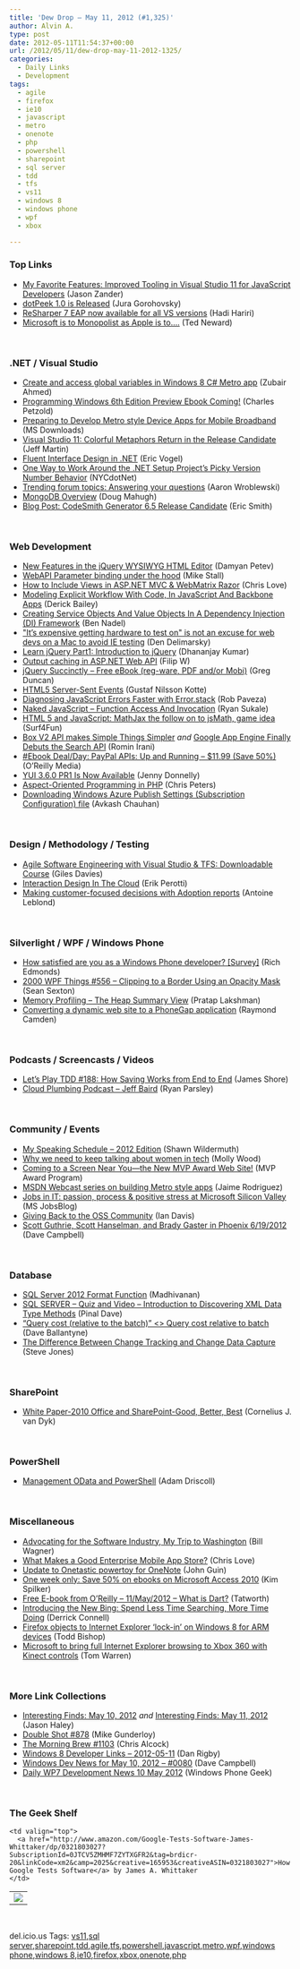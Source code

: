 ```yaml
---
title: 'Dew Drop – May 11, 2012 (#1,325)'
author: Alvin A.
type: post
date: 2012-05-11T11:54:37+00:00
url: /2012/05/11/dew-drop-may-11-2012-1325/
categories:
  - Daily Links
  - Development
tags:
  - agile
  - firefox
  - ie10
  - javascript
  - metro
  - onenote
  - php
  - powershell
  - sharepoint
  - sql server
  - tdd
  - tfs
  - vs11
  - windows 8
  - windows phone
  - wpf
  - xbox

---
```

### <a name="top"></a>Top Links

  * [My Favorite Features: Improved Tooling in Visual Studio 11 for JavaScript Developers][1] (Jason Zander)
  * [dotPeek 1.0 is Released][2] (Jura Gorohovsky)
  * [ReSharper 7 EAP now available for all VS versions][3] (Hadi Hariri)
  * [Microsoft is to Monopolist as Apple is to….][4] (Ted Neward)

&#160;

### <a name="dotnet"></a>.NET / Visual Studio

  * [Create and access global variables in Windows 8 C# Metro app][5] (Zubair Ahmed)
  * [Programming Windows 6th Edition Preview Ebook Coming!][6] (Charles Petzold)
  * [Preparing to Develop Metro style Device Apps for Mobile Broadband][7] (MS Downloads)
  * [Visual Studio 11: Colorful Metaphors Return in the Release Candidate][8] (Jeff Martin)
  * [Fluent Interface Design in .NET][9] (Eric Vogel)
  * [One Way to Work Around the .NET Setup Project’s Picky Version Number Behavior][10] (NYCdotNet)
  * [Trending forum topics: Answering your questions][11] (Aaron Wroblewski)
  * [MongoDB Overview][12] (Doug Mahugh)
  * [Blog Post: CodeSmith Generator 6.5 Release Candidate][13] (Eric Smith)

&#160;

### <a name="web"></a>Web Development

  * [New Features in the jQuery WYSIWYG HTML Editor][14] (Damyan Petev)
  * [WebAPI Parameter binding under the hood][15] (Mike Stall)
  * [How to Include Views in ASP.NET MVC & WebMatrix Razor][16] (Chris Love)
  * [Modeling Explicit Workflow With Code, In JavaScript And Backbone Apps][17] (Derick Bailey)
  * [Creating Service Objects And Value Objects In A Dependency Injection (DI) Framework][18] (Ben Nadel)
  * ["It&#8217;s expensive getting hardware to test on" is not an excuse for web devs on a Mac to avoid IE testing][19] (Den Delimarsky)
  * [Learn jQuery Part1: Introduction to jQuery][20] (Dhananjay Kumar)
  * [Output caching in ASP.NET Web API][21] (Filip W)
  * [jQuery Succinctly &#8211; Free eBook (reg-ware, PDF and/or Mobi)][22] (Greg Duncan)
  * [HTML5 Server-Sent Events][23] (Gustaf Nilsson Kotte)
  * [Diagnosing JavaScript Errors Faster with Error.stack][24] (Rob Paveza)
  * [Naked JavaScript &#8211; Function Access And Invocation][25] (Ryan Sukale)
  * [HTML 5 and JavaScript: MathJax the follow on to jsMath, game idea][26] (Surf4Fun)
  * [Box V2 API makes Simple Things Simpler][27] _and_ [Google App Engine Finally Debuts the Search API][28] (Romin Irani)
  * <a href="http://feeds.oreilly.com/~r/oreilly/news/~3/3XCkteH9orU/0636920023227.do" target="_blank">#Ebook Deal/Day: PayPal APIs: Up and Running &#8211; $11.99 (Save 50%)</a> (O&#8217;Reilly Media)
  * [YUI 3.6.0 PR1 Is Now Available][29] (Jenny Donnelly)
  * [Aspect-Oriented Programming in PHP][30] (Chris Peters)
  * [Downloading Windows Azure Publish Settings (Subscription Configuration) file][31] (Avkash Chauhan)

&#160;

### <a name="design"></a>Design / Methodology / Testing

  * [Agile Software Engineering with Visual Studio & TFS: Downloadable Course][32] (Giles Davies)
  * [Interaction Design In The Cloud][33] (Erik Perotti)
  * [Making customer-focused decisions with Adoption reports][34] (Antoine Leblond)

&#160;

### <a name="silverlight"></a>Silverlight / WPF / Windows Phone

  * [How satisfied are you as a Windows Phone developer? [Survey]][35] (Rich Edmonds)
  * <a href="http://wpf.2000things.com/2012/05/11/556-clipping-to-a-border-using-an-opacity-mask/" target="_blank">2000 WPF Things #556 – Clipping to a Border Using an Opacity Mask</a> (Sean Sexton)
  * [Memory Profiling &#8211; The Heap Summary View][36] (Pratap Lakshman)
  * [Converting a dynamic web site to a PhoneGap application][37] (Raymond Camden)

&#160;

### <a name="podcasts"></a>Podcasts / Screencasts / Videos

  * [Let&#8217;s Play TDD #188: How Saving Works from End to End][38] (James Shore)
  * <a href="http://feedproxy.google.com/~r/cloudPlumbing/~3/goa81LPUoDU/jeff-baird" target="_blank">Cloud Plumbing Podcast &#8211; Jeff Baird</a> (Ryan Parsley)

&#160;

### <a name="events"></a>Community / Events

  * [My Speaking Schedule &#8211; 2012 Edition][39] (Shawn Wildermuth)
  * [Why we need to keep talking about women in tech][40] (Molly Wood)
  * [Coming to a Screen Near You—the New MVP Award Web Site!][41] (MVP Award Program)
  * [MSDN Webcast series on building Metro style apps][42] (Jaime Rodriguez)
  * [Jobs in IT: passion, process & positive stress at Microsoft Silicon Valley][43] (MS JobsBlog)
  * [Giving Back to the OSS Community][44] (Ian Davis)
  * [Scott Guthrie, Scott Hanselman, and Brady Gaster in Phoenix 6/19/2012][45] (Dave Campbell)

&#160;

### <a name="sql"></a>Database

  * [SQL Server 2012 Format Function][46] (Madhivanan)
  * [SQL SERVER – Quiz and Video – Introduction to Discovering XML Data Type Methods][47] (Pinal Dave)
  * [“Query cost (relative to the batch)” <> Query cost relative to batch][48] (Dave Ballantyne)
  * [The Difference Between Change Tracking and Change Data Capture][49] (Steve Jones)

&#160;

### <a name="sp"></a>SharePoint

  * [White Paper-2010 Office and SharePoint-Good, Better, Best][50] (Cornelius J. van Dyk)

&#160;

### <a name="ps"></a>PowerShell

  * [Management OData and PowerShell][51] (Adam Driscoll)

&#160;

### <a name="misc"></a>Miscellaneous

  * [Advocating for the Software Industry, My Trip to Washington][52] (Bill Wagner)
  * [What Makes a Good Enterprise Mobile App Store?][53] (Chris Love)
  * [Update to Onetastic powertoy for OneNote][54] (John Guin)
  * [One week only: Save 50% on ebooks on Microsoft Access 2010][55] (Kim Spilker)
  * [Free E-book from O&#8217;Reilly &#8211; 11/May/2012 &#8211; What is Dart?][56] (Tatworth)
  * [Introducing the New Bing: Spend Less Time Searching, More Time Doing][57] (Derrick Connell)
  * [Firefox objects to Internet Explorer ‘lock-in’ on Windows 8 for ARM devices][58] (Todd Bishop)
  * [Microsoft to bring full Internet Explorer browsing to Xbox 360 with Kinect controls][59] (Tom Warren)

&#160;

### <a name="links"></a>More Link Collections

  * [Interesting Finds: May 10, 2012][60] _and_&#160;<a href="http://jasonhaley.com/blog/post.aspx?id=2a392815-3684-4961-b820-df0531194235" target="_blank">Interesting Finds: May 11, 2012</a> (Jason Haley)
  * [Double Shot #878][61] (Mike Gunderloy)
  * [The Morning Brew #1103][62] (Chris Alcock)
  * [Windows 8 Developer Links – 2012-05-11][63] (Dan Rigby)
  * [Windows Dev News for May 10, 2012 &#8211; #0080][64] (Dave Campbell)
  * [Daily WP7 Development News 10 May 2012][65] (Windows Phone Geek)

&#160;

### <a name="shelf"></a>The Geek Shelf

<table border="0" cellspacing="0" cellpadding="0">
  <tr>
    <td>
      <img data-recalc-dims="1" decoding="async" src="https://i0.wp.com/ecx.images-amazon.com/images/I/41ACyGtkWFL._SL160_.jpg?w=660" />
    </td>
    
    <td valign="top">
      <a href="http://www.amazon.com/Google-Tests-Software-James-Whittaker/dp/0321803027?SubscriptionId=0JTCV5ZMHMF7ZYTXGFR2&tag=brdicr-20&linkCode=xm2&camp=2025&creative=165953&creativeASIN=0321803027">How Google Tests Software</a> by James A. Whittaker
    </td>
  </tr>
</table>

&#160;

<div style="padding-bottom: 0px; margin: 0px; padding-left: 0px; padding-right: 0px; display: inline; float: none; padding-top: 0px" id="scid:0767317B-992E-4b12-91E0-4F059A8CECA8:29712459-72eb-4d0b-ae97-3090ccc975fe" class="wlWriterEditableSmartContent">
  del.icio.us Tags: <a href="http://del.icio.us/popular/vs11" rel="tag">vs11</a>,<a href="http://del.icio.us/popular/sql+server" rel="tag">sql server</a>,<a href="http://del.icio.us/popular/sharepoint" rel="tag">sharepoint</a>,<a href="http://del.icio.us/popular/tdd" rel="tag">tdd</a>,<a href="http://del.icio.us/popular/agile" rel="tag">agile</a>,<a href="http://del.icio.us/popular/tfs" rel="tag">tfs</a>,<a href="http://del.icio.us/popular/powershell" rel="tag">powershell</a>,<a href="http://del.icio.us/popular/javascript" rel="tag">javascript</a>,<a href="http://del.icio.us/popular/metro" rel="tag">metro</a>,<a href="http://del.icio.us/popular/wpf" rel="tag">wpf</a>,<a href="http://del.icio.us/popular/windows+phone" rel="tag">windows phone</a>,<a href="http://del.icio.us/popular/windows+8" rel="tag">windows 8</a>,<a href="http://del.icio.us/popular/ie10" rel="tag">ie10</a>,<a href="http://del.icio.us/popular/firefox" rel="tag">firefox</a>,<a href="http://del.icio.us/popular/xbox" rel="tag">xbox</a>,<a href="http://del.icio.us/popular/onenote" rel="tag">onenote</a>,<a href="http://del.icio.us/popular/php" rel="tag">php</a>
</div>

 [1]: http://blogs.msdn.com/b/jasonz/archive/2012/05/10/my-favorite-features-improved-tooling-in-visual-studio-11-for-javascript-developers.aspx
 [2]: http://blogs.jetbrains.com/dotnet/2012/05/dotpeek-10-is-released/
 [3]: http://blogs.jetbrains.com/dotnet/2012/05/resharper-7-eap-now-available-for-all-vs-versions/
 [4]: http://blogs.tedneward.com/2012/05/10/Microsoft+Is+To+Monopolist+As+Apple+Is+Tohellip.aspx
 [5]: http://feedproxy.google.com/~r/zubairahmed/~3/GZTVwOLiUo0/
 [6]: http://www.charlespetzold.com/blog/2012/05/Programming-Windows-6th-Edition-Preview-Ebook-Coming.html
 [7]: http://www.microsoft.com/en-us/download/details.aspx?id=29556&WT.mc_id=rss_alldownloads_all
 [8]: http://www.infoq.com/news/2012/05/vs11rc_colors
 [9]: http://visualstudiomagazine.com/articles/2012/05/10/fluent-interface-design-in-net.aspx
 [10]: http://www.sqlservercentral.com/blogs/nycnet/2012/05/10/one-way-to-work-around-the-net-setup-projects-picky-version-number-behavior/
 [11]: http://blogs.msdn.com/b/windowsappdev/archive/2012/05/10/trending-forum-topics-answering-your-questions.aspx
 [12]: http://channel9.msdn.com/posts/MongoDB-Overview
 [13]: http://community.codesmithtools.com/CodeSmith_Official_7/b/announcements/archive/2012/05/10/codesmith-generator-6-5-release-candidate.aspx
 [14]: http://blogs.infragistics.com/blogs/damyan_petev/archive/2012/05/10/new-features-in-the-jquery-wysiwyg-html-editor.aspx
 [15]: http://blogs.msdn.com/b/jmstall/archive/2012/05/11/webapi-parameter-binding-under-the-hood.aspx
 [16]: http://professionalaspnet.com/archive/2012/05/11/How-to-Include-Views-in-ASP.NET-MVC-_2600_-WebMatrix-Razor.aspx
 [17]: http://feedproxy.google.com/~r/LosTechies/~3/80NnIDpZiCI/
 [18]: http://www.bennadel.com/blog/2377-Creating-Service-Objects-And-Value-Objects-In-A-Dependency-Injection-DI-Framework.htm
 [19]: http://dennisdel.com/blog/mac-ie
 [20]: http://debugmode.net/2012/05/10/learn-jquery-part1-introduction-to-jquery/
 [21]: http://www.strathweb.com/2012/05/output-caching-in-asp-net-web-api/
 [22]: http://coolthingoftheday.blogspot.com/2012/05/jquery-succinctly-free-ebook-reg-ware.html
 [23]: http://feedproxy.google.com/~r/jayway/posts/~3/0fF5aaYkEIA/
 [24]: http://blogs.msdn.com/b/ie/archive/2012/05/10/diagnosing-javascript-errors-faster-with-error-stack.aspx
 [25]: http://feeds.dzone.com/~r/zones/css/~3/ymLful4Xq-E/naked-javascript-function
 [26]: http://feedproxy.google.com/~r/BuildingGamesBasedOnSilverlightAndExpressions/~3/ZkGl8McVh_o/html-5-and-javascript-mathjax-not-jsmath-game-idea.aspx
 [27]: http://feedproxy.google.com/~r/ProgrammableWeb/~3/GIXzaizWU00/
 [28]: http://feedproxy.google.com/~r/ProgrammableWeb/~3/sa0qseRuv6Q/
 [29]: http://feeds.yuiblog.com/~r/YahooUserInterfaceBlog/~3/ID9vk8eH2wo/
 [30]: http://feedproxy.google.com/~r/nettuts/~3/PaOT5KlRv10/
 [31]: http://feedproxy.google.com/~r/AvkashChauhansBlog/~3/j6MDKyp39Ok/downloading-windows-azure-publish-settings-subscription-configuration-file.aspx
 [32]: http://blogs.msdn.com/b/visualstudiouk/archive/2012/05/10/agile-software-engineering-with-visual-studio-amp-tfs-downloadable-course.aspx
 [33]: http://www.smashingmagazine.com/2012/05/10/interaction-design-in-the-cloud/
 [34]: http://blogs.msdn.com/b/windowsstore/archive/2012/05/10/making-customer-focused-decisions-with-adoption-reports.aspx
 [35]: http://feedproxy.google.com/~r/wmexperts/~3/ntidxeAhBes/story01.htm
 [36]: http://windowsteamblog.com/windows_phone/b/wpdev/archive/2012/05/10/memory-profiling-the-heap-summary-view.aspx
 [37]: http://feeds.dzone.com/~r/zones/css/~3/62BfK7_Eauk/converting-dynamic-web-site
 [38]: http://jamesshore.com/Blog/Lets-Play/Episode-188.html
 [39]: http://wildermuth.com/2012/05/10/My_Speaking_Schedule_-_2012_Edition
 [40]: http://news.cnet.com/8301-31322_3-57431869-256/why-we-need-to-keep-talking-about-women-in-tech/?part=rss&tag=feed&subj=MollyRants
 [41]: http://blogs.msdn.com/b/mvpawardprogram/archive/2012/05/10/coming-to-a-screen-near-you-the-new-mvp-award-web-site.aspx
 [42]: http://blogs.msdn.com/b/jaimer/archive/2012/05/10/msdn-webcast-series-on-building-metro-style-apps.aspx
 [43]: http://feeds.microsoftjobsblog.com/~r/MicrosoftJobsBlog/~3/EV7gWEitAKM/MSV
 [44]: http://visualstudiomagazine.com/articles/2012/05/10/giving-back-to-the-oss-community.aspx
 [45]: http://geekswithblogs.net/WynApseTechnicalMusings/archive/2012/05/10/149581.aspx
 [46]: http://feedproxy.google.com/~r/sqlservercurry/blog/~3/T6Gn-DqGeFo/sql-server-2012-format-function.html
 [47]: http://blog.sqlauthority.com/2012/05/11/sql-server-quiz-and-video-introduction-to-discovering-xml-data-type-methods/
 [48]: http://sqlblogcasts.com/blogs/sqlandthelike/archive/2012/05/10/query-cost-relative-to-the-batch-lt-gt-query-cost-relative-to-batch.aspx
 [49]: http://www.sqlservercentral.com/blogs/steve_jones/2012/05/10/the-difference-between-change-tracking-and-change-data-capture/
 [50]: http://www.cjvandyk.com/blog/Lists/Posts/ViewPost.aspx?ID=345
 [51]: http://csharpening.net/?p=1141
 [52]: http://feedproxy.google.com/~r/billwagner/~3/DvKstGFibDU/advocating-for-the-software-industry-my-trip-to-washington
 [53]: http://professionalaspnet.com/archive/2012/05/10/What-Makes-a-Good-Enterprise-Mobile-App-Store_3F00_.aspx
 [54]: http://blogs.msdn.com/b/johnguin/archive/2012/05/10/update-to-onetastic-powertoy-for-onenote.aspx
 [55]: http://blogs.msdn.com/b/microsoft_press/archive/2012/05/11/one-week-only-save-50-on-ebooks-on-microsoft-access-2010.aspx
 [56]: http://geekswithblogs.net/TATWORTH/archive/2012/05/11/free-e-book-from-oreilly---11may2012---what-is-dart.aspx
 [57]: http://www.bing.com/community/Site_Blogs/b/search/archive/2012/05/10/spend-less-time-searching-more-time-doing-introducing-the-new-bing.aspx
 [58]: http://feedproxy.google.com/~r/geekwire/~3/pCGq2feCwa0/
 [59]: http://www.theverge.com/2012/5/10/3012013/internet-explorer-browser-xbox-360-kinect
 [60]: http://jasonhaley.com/blog/post.aspx?id=f5d9f882-80be-4cd0-bb28-9444a6bdff57
 [61]: http://afreshcup.com/home/2012/5/11/double-shot-878.html
 [62]: http://feedproxy.google.com/~r/ReflectivePerspective/~3/L52Fr7ZPlMA/
 [63]: http://danrigby.com/2012/05/10/windows-8-developer-links-2012-05-11/
 [64]: http://www.windowsdevnews.com/Blogs.aspx?ID=119
 [65]: http://feedproxy.google.com/~r/Windowsphonegeek/~3/IP_JqnzlEUQ/daily-wp7-development-news-10-may-2012